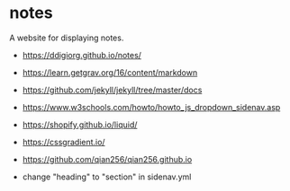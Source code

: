 # notes
A website for displaying notes.

- https://ddigiorg.github.io/notes/

- https://learn.getgrav.org/16/content/markdown
- https://github.com/jekyll/jekyll/tree/master/docs
- https://www.w3schools.com/howto/howto_js_dropdown_sidenav.asp
- https://shopify.github.io/liquid/
- https://cssgradient.io/
- https://github.com/qian256/qian256.github.io

- change "heading" to "section" in sidenav.yml

<div class="box" markdown="1">
</div>